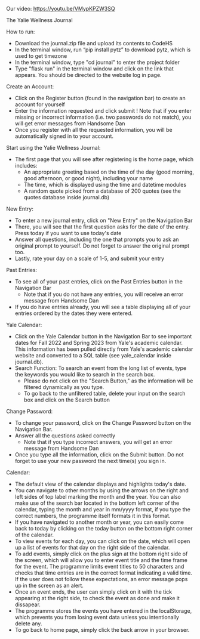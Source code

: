 Our video: https://youtu.be/VMypKPZW3SQ

The Yalie Wellness Journal

How to run:
* Download the journal.zip file and upload its contents to CodeHS
* In the terminal window, run “pip install pytz” to download pytz, which is used to get timezone
* In the terminal window, type "cd journal" to enter the project folder
* Type "flask run" in the terminal window and click on the link that appears. You should be directed to the website log in page.

Create an Account:
* Click on the Register button (found in the navigation bar) to create an account for yourself
* Enter the information requested and click submit
! Note that if you enter missing or incorrect information (i.e. two passwords do not match), you will get error messages from Handsome Dan
* Once you register with all the requested information, you will be automatically signed in to your account.

Start using the Yalie Wellness Journal:
* The first page that you will see after registering is the home page, which includes:
	* An appropriate greeting based on the time of the day (good morning, good afternoon, or good night), including your name
	* The time, which is displayed using the time and datetime modules
	* A random quote picked from a database of 200 quotes (see the quotes database inside journal.db)

New Entry:
* To enter a new journal entry, click on "New Entry" on the Navigation Bar
* There, you will see that the first question asks for the date of the entry. Press today if you want to use today's date
* Answer all questions, including the one that prompts you to ask an original prompt to yourself. Do not forget to answer the original prompt too.
* Lastly, rate your day on a scale of 1-5, and submit your entry

Past Entries:
* To see all of your past entries, click on the Past Entries button in the Navigation Bar
	* Note that if you do not have any entries, you will receive an error message from Handsome Dan
* If you do have entries already, you will see a table displaying all of your entries ordered by the dates they were entered.

Yale Calendar:
* Click on the Yale Calendar button in the Navigation Bar to see important dates for Fall 2022 and Spring 2023 from Yale's academic calendar. This information has been pulled directly from Yale's academic calendar website and converted to a SQL table (see yale_calendar inside journal.db).
* Search Function: To search an event from the long list of events, type the keywords you would like to search in the search box.
	* Please do not click on the "Search Button," as the information will be filtered dynamically as you type.
	* To go back to the unfiltered table, delete your input on the search box and click on the Search button

Change Password:
* To change your password, click on the Change Password button on the Navigation Bar.
* Answer all the questions asked correctly
	* Note that if you type incorrect answers, you will get an error message from Handsome Dan
* Once you type all the information, click on the Submit button. Do not forget to use your new password the next time(s) you sign in.

Calendar:
* The default view of the calendar displays and highlights today's date.
* You can navigate to other months by using the arrows on the right and left sides of top label marking the month and the year. You can also make use of the search bar located in the bottom left corner of the calendar, typing the month and year in mm/yyyy format, if you type the correct numbers, the programme itself formats it in this format.
* If you have navigated to another month or year, you can easily come back to today by clicking on the today button on the bottom right corner of the calendar.
* To view events for each day, you can click on the date, which will open up a list of events for that day on the right side of the calendar.
* To add events, simply click on the plus sign at the bottom right side of the screen, which will allow you to enter event title and the time frame for the event. The programme limits event titles to 50 characters and checks that time entries are in the correct format indicating a valid time. If the user does not follow these expectations, an error message pops up in the screen as an alert.
* Once an event ends, the user can simply click on it with the tick appearing at the right side, to check the event as done and make it dissapear.
* The programme stores the events you have entered in the localStorage, which prevents you from losing event data unless you intentionally delete any.
* To go back to home page, simply click the back arrow in your browser.
